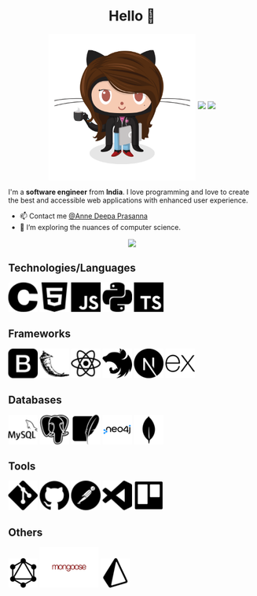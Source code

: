 <!--
**DeepaPrasanna/DeepaPrasanna** is a ✨ _special_ ✨ repository because its `README.md` (this file) appears on your GitHub profile.

Here are some ideas to get you started:

- 🔭 I’m currently working on ...
- 🌱 I’m currently learning ...
- 👯 I’m looking to collaborate on ...
- 🤔 I’m looking for help with ...
- 💬 Ask me about ...
- 📫 How to reach me: ...
- 😄 Pronouns: ...
- ⚡ Fun fact: ...
-->
<h1 align="center">Hello 👋</h1>

<p align="center">
  <img src = "https://github.com/DeepaPrasanna/DeepaPrasanna/blob/master/images/femalecodertocat.png" width = "300" height = "300" align = "center">
  <a href="mailto:anneraj73@gmail.com"><img src = "https://img.shields.io/badge/gmail-%23D14836.svg?&style=for-the-badge&logo=gmail&logoColor=white"></a>   
  <a href="https://www.linkedin.com/in/annedeepa"><img src="https://img.shields.io/badge/linkedin-%230077B5.svg?&style=for-the-badge&logo=linkedin&logoColor=white"/></a>
</p>

I'm a  __software engineer__ from __India__. I love programming and love to create the best and accessible web applications with enhanced user experience.

 <!-- Do stop by and have a look at my [portfolio](https://anneprasanna.netlify.app/) too. 😀 -->


* 📫 Contact me [@Anne Deepa Prasanna](https://www.linkedin.com/in/annedeepa)
* 🔭 I’m exploring the nuances of computer science.
<p align ="center">
<a href="https://github.com/anuraghazra/github-readme-stats">
  <img align="center" src="https://github-readme-stats.vercel.app/api?username=DeepaPrasanna&count_private=true&show_icons=true&theme=shades-of-purple" />
</a>
  </p>
<!--<a href="https://github.com/anuraghazra/convoychat">
  <img align="center" src="https://github-readme-stats.vercel.app/api/pin/?username=anuraghazra&repo=convoychat" />
</a>-->

## Technologies/Languages
<img src="https://github.com/DeepaPrasanna/DeepaPrasanna/blob/master/images/c.svg" width=60>   <img src="https://github.com/DeepaPrasanna/DeepaPrasanna/blob/master/images/html5.svg" width=60>  <img src="https://github.com/DeepaPrasanna/DeepaPrasanna/blob/master/images/javascript.svg" width=60>   <img src="https://github.com/DeepaPrasanna/DeepaPrasanna/blob/master/images/python.svg" width=60>  <img src="https://github.com/DeepaPrasanna/DeepaPrasanna/blob/master/images/typescript.svg" width=60>  



## Frameworks
 <img src="https://github.com/DeepaPrasanna/DeepaPrasanna/blob/master/images/bootstrap.svg" width=60>  <img src="https://github.com/DeepaPrasanna/DeepaPrasanna/blob/master/images/flask.svg" width=60>   <img src="https://github.com/DeepaPrasanna/DeepaPrasanna/blob/master/images/react.svg" width=60> 
 <img src="https://github.com/DeepaPrasanna/DeepaPrasanna/blob/master/images/nestjs.svg" width=60> 
 <img src="https://github.com/DeepaPrasanna/DeepaPrasanna/blob/master/images/nextjs.svg" width=60>  <img src="https://github.com/DeepaPrasanna/DeepaPrasanna/blob/master/images/express.svg" width=60>  
 
 



## Databases
 <img src="https://github.com/DeepaPrasanna/DeepaPrasanna/blob/master/images/mysql.svg" width=60>  <img src="https://github.com/DeepaPrasanna/DeepaPrasanna/blob/master/images/postgresql.svg" width=60>  <img src="https://github.com/DeepaPrasanna/DeepaPrasanna/blob/master/images/sqlite.svg" width=60>  <img src="https://github.com/DeepaPrasanna/DeepaPrasanna/blob/master/images/neo4j.svg" width=60>  <img src="https://github.com/DeepaPrasanna/DeepaPrasanna/blob/master/images/mongodb.svg" width=60>  


## Tools
 <img src="https://github.com/DeepaPrasanna/DeepaPrasanna/blob/master/images/git.svg" width=60>  <img src="https://github.com/DeepaPrasanna/DeepaPrasanna/blob/master/images/github.svg" width=60>  <img src="https://github.com/DeepaPrasanna/DeepaPrasanna/blob/master/images/postman.svg" width=60>  <img src="https://github.com/DeepaPrasanna/DeepaPrasanna/blob/master/images/visualstudiocode.svg" width=60> <img src="https://github.com/DeepaPrasanna/DeepaPrasanna/blob/master/images/trello.svg" width=60>  


## Others
<img src="https://github.com/DeepaPrasanna/DeepaPrasanna/blob/master/images/graphql.svg" width=60>  <img src="https://github.com/DeepaPrasanna/DeepaPrasanna/blob/master/images/mongoose.jpg" width=120>  <img src="https://github.com/DeepaPrasanna/DeepaPrasanna/blob/master/images/prisma.svg" width=60>  




<br/>
<br/>

